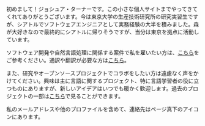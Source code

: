 <!--
.. title: ようこそ
.. slug: index
.. date: 2021-03-07 13:57:10 UTC+09:00
.. tags: 
.. category: 
.. link: 
.. description: 
.. type: text
-->

初めまして！ジョシュア・ターナーです。この小さな個人サイトまでやってきてくれてありがとうございます。今は東京大学の生産技術研究所の研究実習生ですが、シアトルでソフトウェアエンジニアとして実務経験の大半を積みました。森が大好きなので最終的にシアトルに帰りそうですが、当分は東京を拠点に活動しています。

ソフトウェア開発や自然言語処理に関係する案件で私を雇いたい方は、[こちら](link://slug/technical)をご参考ください。通訳や翻訳が必要な方は[こちら](link://slug/translation)。

また、研究やオープンソースプロジェクトでコラボをしたい方は遠慮なく声をかけてください。興味は主に言語に関するプロジェクト、特に言語学習者の役に立つものにありますが、新しいアイデアはいつでも暖かく歓迎します。過去のプロジェクトの一部は[こちら](link://slug/projects)で見ることができます。

私のメールアドレスや他のプロファイルを含めて、連絡先はページ真下のアイコンにあります。


